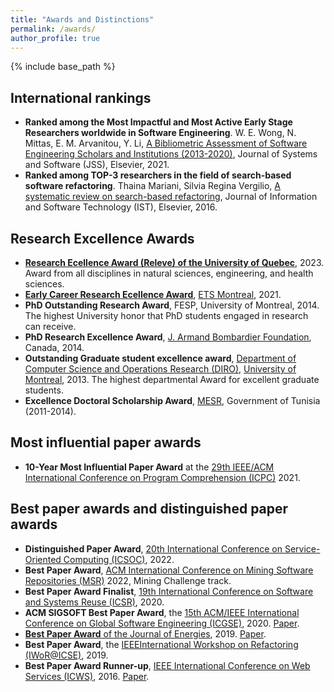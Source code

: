 ```yaml
---
title: "Awards and Distinctions"
permalink: /awards/
author_profile: true
---
```


{% include base_path %}

## International rankings
* **Ranked among the Most Impactful and Most Active Early Stage Researchers worldwide in Software Engineering**. W. E. Wong, N. Mittas, E. M. Arvanitou, Y. Li, [A Bibliometric Assessment of Software Engineering Scholars and Institutions (2013-2020)](https://doi.org/10.1016/j.jss.2021.111029), Journal of Systems and Software (JSS), Elsevier, 2021. 
* **Ranked among TOP-3 researchers in the field of search-based software refactoring**. Thaina Mariani, Silvia Regina Vergilio, [A systematic review on search-based refactoring](http://dx.doi.org/10.1016/j.infsof.2016.11.00), Journal of Information and Software Technology (IST), Elsevier, 2016.

## Research Excellence Awards
* [**Research Ecellence Award (Releve) of the University of Quebec**](https://reseau.uquebec.ca/fr/a-propos/prix-et-distinctions/prix-dexcellence), 2023. Award from all disciplines in natural sciences, engineering, and health sciences.
* [**Early Career Research Ecellence Award**](https://www.etsmtl.ca/ets/a-propos/prix-et-distinctions), [ETS Montreal](https://www.etsmtl.ca/), 2021.
* **PhD Outstanding Research Award**, FESP, University of Montreal, 2014. The highest University honor that PhD students engaged in research can receive.
* **PhD Research Excellence Award**, [J. Armand Bombardier Foundation](https://www.fondationbombardier.ca/en/), Canada, 2014.
* **Outstanding Graduate student excellence award**, [Department of Computer Science and Operations Research (DIRO)](http://diro.umontreal.ca/accueil/), [University of Montreal](https://www.umontreal.ca/), 2013. The highest departmental Award for excellent graduate students.
* **Excellence Doctoral Scholarship Award**, [MESR](http://www.mesrst.tn/anglais/index.htm), Government of Tunisia (2011-2014).

## Most influential paper awards

* **10-Year Most Influential Paper Award** at the [29th IEEE/ACM International Conference on Program Comprehension (ICPC)](https://conf.researchr.org/home/icpc-2021) 2021.

## Best paper awards and distinguished paper awards

* **Distinguished Paper Award**, [20th International Conference on Service-Oriented Computing (ICSOC)](https://icsoc2022.spilab.es/), 2022.
* **Best Paper Award**, [ACM International Conference on Mining Software Repositories (MSR)](https://conf.researchr.org/home/msr-2022) 2022, Mining Challenge track.
* **Best Paper Award Finalist**, [19th International Conference on Software and Systems Reuse (ICSR)](https://icsr2020.wordpress.com/), 2020.
*  **ACM SIGSOFT Best Paper Award**, the [15th ACM/IEEE International Conference on Global Software Engineering (ICGSE)](https://conf.researchr.org/home/icgse-2020), 2020.  [Paper](https://dl.acm.org/doi/10.1145/3372787.3390439).
* [**Best Paper Award** of the Journal of Energies](https://www.mdpi.com/journal/energies/awards/621), 2019. [Paper](https://www.mdpi.com/1996-1073/11/7/1636).
* **Best Paper Award**, the [IEEEInternational Workshop on Refactoring (IWoR@ICSE)](https://iwor.github.io/iwor2019/), 2019.
* **Best Paper Award Runner-up**, [IEEE International Conference on Web Services (ICWS)](https://www.computer.org/csdl/proceedings/icws/2016/12OmNyQ7G5O), 2016. [Paper](https://ieeexplore.ieee.org/document/7557989).




